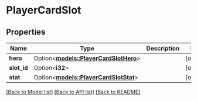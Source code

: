 # PlayerCardSlot

## Properties

Name | Type | Description | Notes
------------ | ------------- | ------------- | -------------
**hero** | Option<[**models::PlayerCardSlotHero**](PlayerCardSlotHero.md)> |  | [optional]
**slot_id** | Option<**i32**> |  | [optional]
**stat** | Option<[**models::PlayerCardSlotStat**](PlayerCardSlotStat.md)> |  | [optional]

[[Back to Model list]](../README.md#documentation-for-models) [[Back to API list]](../README.md#documentation-for-api-endpoints) [[Back to README]](../README.md)


